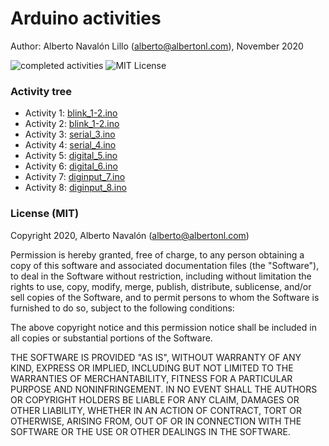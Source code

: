 # Arduino activities

Author: Alberto Navalón Lillo (<alberto@albertonl.com>), November 2020

![completed activities](https://img.shields.io/badge/completed%20activities-8-green.svg) ![MIT License](https://img.shields.io/badge/license-MIT-orange.svg)

### Activity tree

- Activity 1: [blink_1-2.ino](https://github.com/albertonl/ies/blob/master/4ESO/TEC/Arduino/blink_1-2.ino)
- Activity 2: [blink_1-2.ino](https://github.com/albertonl/ies/blob/master/4ESO/TEC/Arduino/blink_1-2.ino)
- Activity 3: [serial_3.ino](https://github.com/albertonl/ies/blob/master/4ESO/TEC/Arduino/serial_3.ino)
- Activity 4: [serial_4.ino](https://github.com/albertonl/ies/blob/master/4ESO/TEC/Arduino/serial_4.ino)
- Activity 5: [digital_5.ino](https://github.com/albertonl/ies/blob/master/4ESO/TEC/Arduino/digital_5.ino)
- Activity 6: [digital_6.ino](https://github.com/albertonl/ies/blob/master/4ESO/TEC/Arduino/digital_6.ino)
- Activity 7: [diginput_7.ino](https://github.com/albertonl/ies/blob/master/4ESO/TEC/Arduino/diginput_7.ino)
- Activity 8: [diginput_8.ino](https://github.com/albertonl/ies/blob/master/4ESO/TEC/Arduino/diginput_8.ino)

### License (MIT)

Copyright 2020, Alberto Navalón (<alberto@albertonl.com>)

Permission is hereby granted, free of charge, to any person obtaining a copy of this software and associated documentation files (the "Software"), to deal in the Software without restriction, including without limitation the rights to use, copy, modify, merge, publish, distribute, sublicense, and/or sell copies of the Software, and to permit persons to whom the Software is furnished to do so, subject to the following conditions:

The above copyright notice and this permission notice shall be included in all copies or substantial portions of the Software.

THE SOFTWARE IS PROVIDED "AS IS", WITHOUT WARRANTY OF ANY KIND, EXPRESS OR IMPLIED, INCLUDING BUT NOT LIMITED TO THE WARRANTIES OF MERCHANTABILITY, FITNESS FOR A PARTICULAR PURPOSE AND NONINFRINGEMENT. IN NO EVENT SHALL THE AUTHORS OR COPYRIGHT HOLDERS BE LIABLE FOR ANY CLAIM, DAMAGES OR OTHER LIABILITY, WHETHER IN AN ACTION OF CONTRACT, TORT OR OTHERWISE, ARISING FROM, OUT OF OR IN CONNECTION WITH THE SOFTWARE OR THE USE OR OTHER DEALINGS IN THE SOFTWARE.
